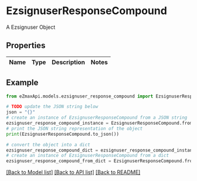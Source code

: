 # EzsignuserResponseCompound

A Ezsignuser Object

## Properties

Name | Type | Description | Notes
------------ | ------------- | ------------- | -------------

## Example

```python
from eZmaxApi.models.ezsignuser_response_compound import EzsignuserResponseCompound

# TODO update the JSON string below
json = "{}"
# create an instance of EzsignuserResponseCompound from a JSON string
ezsignuser_response_compound_instance = EzsignuserResponseCompound.from_json(json)
# print the JSON string representation of the object
print(EzsignuserResponseCompound.to_json())

# convert the object into a dict
ezsignuser_response_compound_dict = ezsignuser_response_compound_instance.to_dict()
# create an instance of EzsignuserResponseCompound from a dict
ezsignuser_response_compound_from_dict = EzsignuserResponseCompound.from_dict(ezsignuser_response_compound_dict)
```
[[Back to Model list]](../README.md#documentation-for-models) [[Back to API list]](../README.md#documentation-for-api-endpoints) [[Back to README]](../README.md)


